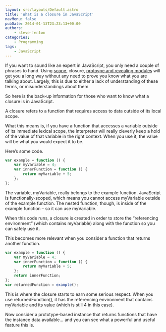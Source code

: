 ```yaml
---
layout: src/layouts/Default.astro
title: 'What is a closure in JavaScript'
navMenu: false
pubDate: 2014-01-13T23:23:13+00:00
authors:
    - steve-fenton
categories:
    - Programming
tags:
    - JavaScript
---
```


If you want to sound like an expert in JavaScript, you only need a couple of phrases to hand. Using [scope](/blog/2011/09/a-quick-javascript-scope-lesson/), closure, [protoype and revealing modules](/blog/2013/12/javascript-prototype-vs-revealing-module-pattern/) will get you a long way without any need to prove you know what you are talking about. Largely, this is due to either a lack of understanding of these terms, or misunderstandings about them.

So here is the back-up information for those who want to know what a closure is in JavaScript.

A closure refers to a function that requires access to data outside of its local scope.

What this means is, if you have a function that accesses a variable outside of its immediate lexical scope, the interpreter will really cleverly keep a hold of the value of that variable in the right context. When you use it, the value will be what you would expect it to be.

Here’s some code.

```javascript
var example = function () {
    var myVariable = 4;
    var innerFunction = function () {
        return myVariable + 5;
    };
};
```

The variable, myVariable, really belongs to the example function. JavaScript is functionally-scoped, which means you cannot access myVariable outside of the example function. The nested function, though, is inside of the example function – so it can use myVariable.

When this code runs, a closure is created in order to store the “referencing environment” (which contains myVariable) along with the function so you can safely use it.

This becomes more relevant when you consider a function that returns another function.

```javascript
var example = function () {
    var myVariable = 4;
    var innerFunction = function () {
        return myVariable + 5;
    };
    return innerFunction;
};
var returnedFunction = example();
```

This is where the closure starts to earn some serious respect. When you use returnedFunction(), it has the referencing environment that contains myVariable and its value (which is still 4 in this case).

Now consider a prototype-based instance that returns functions that have the instance data available… and you can see what a powerful and useful feature this is.